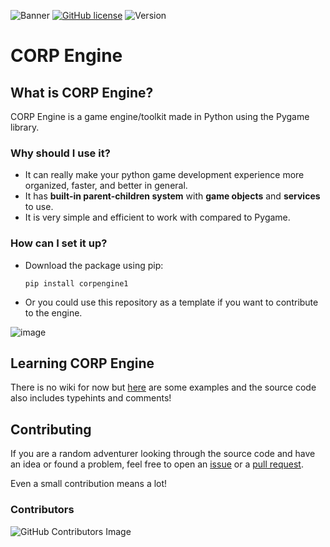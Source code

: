 ![Banner](https://imagizer.imageshack.com/img922/2867/oKxyGS.png)
[![GitHub license](https://img.shields.io/github/license/PyxleDev0/corp-engine)](https://github.com/PyxleDev0/corp-engine/blob/master/LICENSE)
![Version](https://img.shields.io/badge/Version-v1.0-informational)

# CORP Engine

## What is CORP Engine?
CORP Engine is a game engine/toolkit made in Python using the Pygame library.

### Why should I use it?
- It can really make your python game development experience more organized, faster, and better in general.
- It has **built-in parent-children system** with **game objects** and **services** to use. 
- It is very simple and efficient to work with compared to Pygame.

### How can I set it up?
* Download the package using pip:

   `pip install corpengine1`

* Or you could use this repository as a template if you want to contribute to the engine.

![image](https://user-images.githubusercontent.com/75680333/151244534-53a48093-6251-4a3a-a582-bb32df089257.png)


## Learning CORP Engine
There is no wiki for now but [here](https://github.com/corpengine/examples/) are some examples and the source code also includes typehints and comments!

## Contributing
If you are a random adventurer looking through the source code and have an idea or found a problem, feel free to open an [issue](https://github.com/corpengine/corpengine/issues) or a [pull request](https://github.com/corpengine/corpengine/pulls). 

Even a small contribution means a lot!

### Contributors

![GitHub Contributors Image](https://contrib.rocks/image?repo=PyxleDev0/corp-engine)
